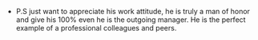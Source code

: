 - P.S just want to appreciate his work attitude, he is truly a man of honor and give his 100% even he is the outgoing manager. He is the perfect example of a professional colleagues and peers.

